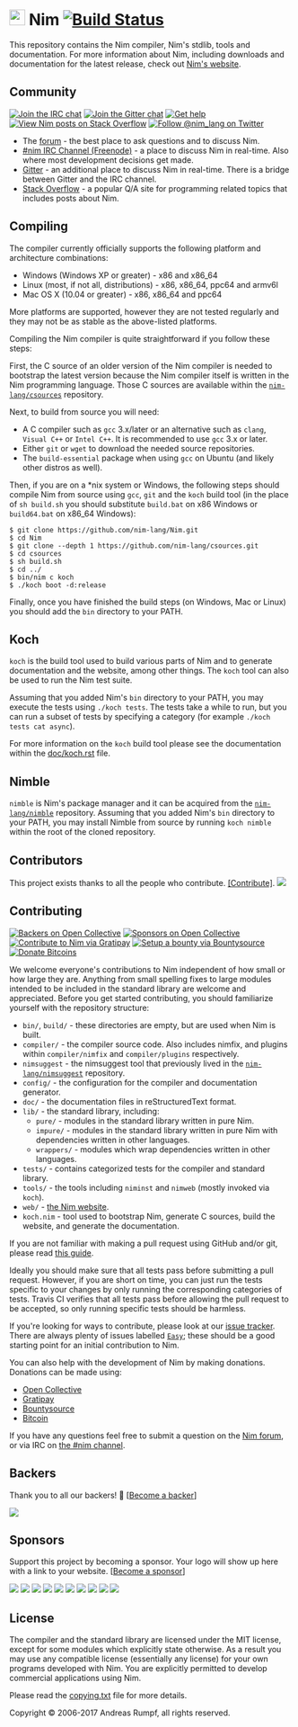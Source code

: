 # <img src="https://raw.githubusercontent.com/nim-lang/assets/master/Art/logo-crown.png" height="28px"/> Nim [![Build Status][badge-nim-travisci]][nim-travisci]

This repository contains the Nim compiler, Nim's stdlib, tools and documentation.
For more information about Nim, including downloads and documentation for
the latest release, check out [Nim's website][nim-site].

## Community
[![Join the IRC chat][badge-nim-irc]][nim-irc]
[![Join the Gitter chat][badge-nim-gitter]][nim-gitter]
[![Get help][badge-nim-forum-gethelp]][nim-forum]
[![View Nim posts on Stack Overflow][badge-nim-stackoverflow]][nim-stackoverflow-newest]
[![Follow @nim_lang on Twitter][badge-nim-twitter]][nim-twitter]

* The [forum][nim-forum] - the best place to ask questions and to discuss Nim.
* [#nim IRC Channel (Freenode)][nim-irc] - a place to discuss Nim in real-time.
  Also where most development decisions get made.
* [Gitter][nim-gitter] - an additional place to discuss Nim in real-time. There
  is a bridge between Gitter and the IRC channel.
* [Stack Overflow][nim-stackoverflow] - a popular Q/A site for programming related
  topics that includes posts about Nim.

## Compiling
The compiler currently officially supports the following platform and
architecture combinations:

  * Windows (Windows XP or greater) - x86 and x86_64
  * Linux (most, if not all, distributions) - x86, x86_64, ppc64 and armv6l
  * Mac OS X (10.04 or greater) - x86, x86_64 and ppc64

More platforms are supported, however they are not tested regularly and they
may not be as stable as the above-listed platforms.

Compiling the Nim compiler is quite straightforward if you follow these steps:

First, the C source of an older version of the Nim compiler is needed to
bootstrap the latest version because the Nim compiler itself is written in the
Nim programming language. Those C sources are available within the 
[``nim-lang/csources``][csources-repo] repository.

Next, to build from source you will need:

  * A C compiler such as ``gcc`` 3.x/later or an alternative such as ``clang``,
    ``Visual C++`` or ``Intel C++``. It is recommended to use ``gcc`` 3.x or
    later.
  * Either ``git`` or ``wget`` to download the needed source repositories.
  * The ``build-essential`` package when using ``gcc`` on Ubuntu (and likely
    other distros as well). 

Then, if you are on a \*nix system or Windows, the following steps should compile
Nim from source using ``gcc``, ``git`` and the ``koch`` build tool (in the place
of ``sh build.sh`` you should substitute ``build.bat`` on x86 Windows or
``build64.bat`` on x86_64 Windows):

```
$ git clone https://github.com/nim-lang/Nim.git
$ cd Nim
$ git clone --depth 1 https://github.com/nim-lang/csources.git
$ cd csources
$ sh build.sh
$ cd ../
$ bin/nim c koch
$ ./koch boot -d:release
```

Finally, once you have finished the build steps (on Windows, Mac or Linux) you
should add the ``bin`` directory to your PATH.

## Koch
``koch`` is the build tool used to build various parts of Nim and to generate
documentation and the website, among other things. The ``koch`` tool can also
be used to run the Nim test suite. 

Assuming that you added Nim's ``bin`` directory to your PATH, you may execute
the tests using ``./koch tests``. The tests take a while to run, but you
can run a subset of tests by specifying a category (for example 
``./koch tests cat async``).

For more information on the ``koch`` build tool please see the documentation
within the [doc/koch.rst](doc/koch.rst) file.

## Nimble
``nimble`` is Nim's package manager and it can be acquired from the
[``nim-lang/nimble``][nimble-repo] repository. Assuming that you added Nim's
``bin`` directory to your PATH, you may install Nimble from source by running
``koch nimble`` within the root of the cloned repository.


## Contributors

This project exists thanks to all the people who contribute. [[Contribute]](CONTRIBUTING.md).
<a href="graphs/contributors"><img src="https://opencollective.com/Nim/contributors.svg?width=890" /></a>

## Contributing
[![Backers on Open Collective](https://opencollective.com/nim/backers/badge.svg)](#backers) [![Sponsors on Open Collective](https://opencollective.com/nim/sponsors/badge.svg)](#sponsors) [![Contribute to Nim via Gratipay][badge-nim-gratipay]][nim-gratipay]
[![Setup a bounty via Bountysource][badge-nim-bountysource]][nim-bountysource]
[![Donate Bitcoins][badge-nim-bitcoin]][nim-bitcoin]

We welcome everyone's contributions to Nim independent of how small or how large
they are. Anything from small spelling fixes to large modules intended to
be included in the standard library are welcome and appreciated. Before you get
started contributing, you should familiarize yourself with the repository structure:

* ``bin/``, ``build/`` - these directories are empty, but are used when Nim is built.
* ``compiler/`` - the compiler source code. Also includes nimfix, and plugins within
  ``compiler/nimfix`` and ``compiler/plugins`` respectively.
* ``nimsuggest`` - the nimsuggest tool that previously lived in the [``nim-lang/nimsuggest``][nimsuggest-repo] repository. 
* ``config/`` - the configuration for the compiler and documentation generator.
* ``doc/`` - the documentation files in reStructuredText format.
* ``lib/`` - the standard library, including:
    * ``pure/`` - modules in the standard library written in pure Nim.
    * ``impure/`` - modules in the standard library written in pure Nim with
    dependencies written in other languages.
    * ``wrappers/`` - modules which wrap dependencies written in other languages.
* ``tests/`` - contains categorized tests for the compiler and standard library.
* ``tools/`` - the tools including ``niminst`` and ``nimweb`` (mostly invoked via
  ``koch``).
* ``web/`` - [the Nim website][nim-site].
* ``koch.nim`` - tool used to bootstrap Nim, generate C sources, build the website,
  and generate the documentation.

If you are not familiar with making a pull request using GitHub and/or git, please
read [this guide][pull-request-instructions].

Ideally you should make sure that all tests pass before submitting a pull request.
However, if you are short on time, you can just run the tests specific to your
changes by only running the corresponding categories of tests. Travis CI verifies
that all tests pass before allowing the pull request to be accepted, so only
running specific tests should be harmless.

If you're looking for ways to contribute, please look at our [issue tracker][nim-issues].
There are always plenty of issues labelled [``Easy``][nim-issues-easy]; these should
be a good starting point for an initial contribution to Nim.

You can also help with the development of Nim by making donations. Donations can be
made using:

* [Open Collective](https://opencollective.com/nim)
* [Gratipay][nim-gratipay]
* [Bountysource][nim-bountysource]
* [Bitcoin][nim-bitcoin]

If you have any questions feel free to submit a question on the
[Nim forum][nim-forum], or via IRC on [the \#nim channel][nim-irc].


## Backers

Thank you to all our backers! 🙏 [[Become a backer](https://opencollective.com/Nim#backer)]

<a href="https://opencollective.com/Nim#backers" target="_blank"><img src="https://opencollective.com/Nim/backers.svg?width=890"></a>


## Sponsors

Support this project by becoming a sponsor. Your logo will show up here with a link to your website. [[Become a sponsor](https://opencollective.com/Nim#sponsor)]

<a href="https://opencollective.com/Nim/sponsor/0/website" target="_blank"><img src="https://opencollective.com/Nim/sponsor/0/avatar.svg"></a>
<a href="https://opencollective.com/Nim/sponsor/1/website" target="_blank"><img src="https://opencollective.com/Nim/sponsor/1/avatar.svg"></a>
<a href="https://opencollective.com/Nim/sponsor/2/website" target="_blank"><img src="https://opencollective.com/Nim/sponsor/2/avatar.svg"></a>
<a href="https://opencollective.com/Nim/sponsor/3/website" target="_blank"><img src="https://opencollective.com/Nim/sponsor/3/avatar.svg"></a>
<a href="https://opencollective.com/Nim/sponsor/4/website" target="_blank"><img src="https://opencollective.com/Nim/sponsor/4/avatar.svg"></a>
<a href="https://opencollective.com/Nim/sponsor/5/website" target="_blank"><img src="https://opencollective.com/Nim/sponsor/5/avatar.svg"></a>
<a href="https://opencollective.com/Nim/sponsor/6/website" target="_blank"><img src="https://opencollective.com/Nim/sponsor/6/avatar.svg"></a>
<a href="https://opencollective.com/Nim/sponsor/7/website" target="_blank"><img src="https://opencollective.com/Nim/sponsor/7/avatar.svg"></a>
<a href="https://opencollective.com/Nim/sponsor/8/website" target="_blank"><img src="https://opencollective.com/Nim/sponsor/8/avatar.svg"></a>
<a href="https://opencollective.com/Nim/sponsor/9/website" target="_blank"><img src="https://opencollective.com/Nim/sponsor/9/avatar.svg"></a>



## License
The compiler and the standard library are licensed under the MIT license, except
for some modules which explicitly state otherwise. As a result you may use any
compatible license (essentially any license) for your own programs developed with
Nim. You are explicitly permitted to develop commercial applications using Nim.

Please read the [copying.txt](copying.txt) file for more details.

Copyright © 2006-2017 Andreas Rumpf, all rights reserved.

[nim-site]: https://nim-lang.org
[nim-forum]: https://forum.nim-lang.org
[nim-issues]: https://github.com/nim-lang/Nim/issues
[nim-issues-easy]: https://github.com/nim-lang/Nim/labels/Easy
[nim-irc]: https://webchat.freenode.net/?channels=nim
[nim-travisci]: https://travis-ci.org/nim-lang/Nim
[nim-twitter]: https://twitter.com/nim_lang
[nim-stackoverflow]: https://stackoverflow.com/questions/tagged/nim
[nim-stackoverflow-newest]: https://stackoverflow.com/questions/tagged/nim?sort=newest&pageSize=15
[nim-gitter]: https://gitter.im/nim-lang/Nim
[nim-gratipay]: https://gratipay.com/nim/
[nim-bountysource]: https://www.bountysource.com/teams/nim
[nim-bitcoin]: https://blockchain.info/address/1BXfuKM2uvoD6mbx4g5xM3eQhLzkCK77tJ
[nimble-repo]: https://github.com/nim-lang/nimble
[nimsuggest-repo]: https://github.com/nim-lang/nimsuggest
[csources-repo]: https://github.com/nim-lang/csources
[badge-nim-travisci]: https://img.shields.io/travis/nim-lang/Nim/devel.svg?style=flat-square
[badge-nim-irc]: https://img.shields.io/badge/chat-on_irc-blue.svg?style=flat-square
[badge-nim-gitter]: https://img.shields.io/badge/chat-on_gitter-blue.svg?style=flat-square
[badge-nim-forum-gethelp]: https://img.shields.io/badge/Forum-get%20help-4eb899.svg?style=flat-square
[badge-nim-twitter]: https://img.shields.io/twitter/follow/nim_lang.svg?style=social
[badge-nim-stackoverflow]: https://img.shields.io/badge/stackoverflow-nim_tag-yellow.svg?style=flat-square
[badge-nim-gratipay]: https://img.shields.io/gratipay/team/nim.svg?style=flat-square
[badge-nim-bountysource]: https://img.shields.io/bountysource/team/nim/activity.svg?style=flat-square
[badge-nim-bitcoin]: https://img.shields.io/badge/bitcoin-1BXfuKM2uvoD6mbx4g5xM3eQhLzkCK77tJ-D69134.svg?style=flat-square
[pull-request-instructions]: https://help.github.com/articles/using-pull-requests/
